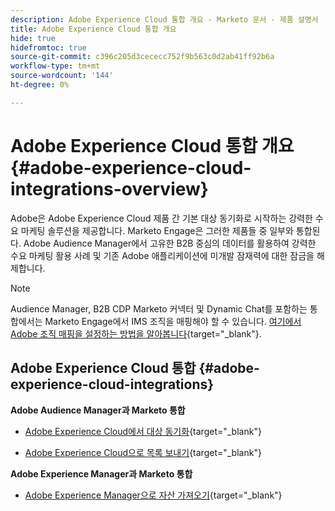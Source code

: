 ```yaml
---
description: Adobe Experience Cloud 통합 개요 - Marketo 문서 - 제품 설명서
title: Adobe Experience Cloud 통합 개요
hide: true
hidefromtoc: true
source-git-commit: c396c205d3cececc752f9b563c0d2ab41ff92b6a
workflow-type: tm+mt
source-wordcount: '144'
ht-degree: 0%

---
```


# Adobe Experience Cloud 통합 개요{#adobe-experience-cloud-integrations-overview}

Adobe은 Adobe Experience Cloud 제품 간 기본 대상 동기화로 시작하는 강력한 수요 마케팅 솔루션을 제공합니다. Marketo Engage은 그러한 제품들 중 일부와 통합된다. Adobe Audience Manager에서 고유한 B2B 중심의 데이터를 활용하여 강력한 수요 마케팅 활용 사례 및 기존 Adobe 애플리케이션에 미개발 잠재력에 대한 잠금을 해제합니다.

>[!NOTE]
>
>Audience Manager, B2B CDP Marketo 커넥터 및 Dynamic Chat를 포함하는 통합에서는 Marketo Engage에서 IMS 조직을 매핑해야 할 수 있습니다. [여기에서 Adobe 조직 매핑을 설정하는 방법을 알아봅니다](/help/marketo/product-docs/adobe-experience-cloud-integrations/set-up-adobe-organization-mapping.md){target=&quot;_blank&quot;}.

## Adobe Experience Cloud 통합 {#adobe-experience-cloud-integrations}

**Adobe Audience Manager과 Marketo 통합**

* [Adobe Experience Cloud에서 대상 동기화](/help/marketo/product-docs/adobe-experience-cloud-integrations/sync-an-audience-from-adobe-experience-cloud.md){target=&quot;_blank&quot;}

* [Adobe Experience Cloud으로 목록 보내기](/help/marketo/product-docs/core-marketo-concepts/smart-lists-and-static-lists/static-lists/send-a-list-to-adobe-experience-cloud.md){target=&quot;_blank&quot;}

**Adobe Experience Manager과 Marketo 통합**

* [Adobe Experience Manager으로 자산 가져오기](/help/marketo/product-docs/adobe-experience-cloud-integrations/importing-assets-with-adobe-experience-manager.md){target=&quot;_blank&quot;}

